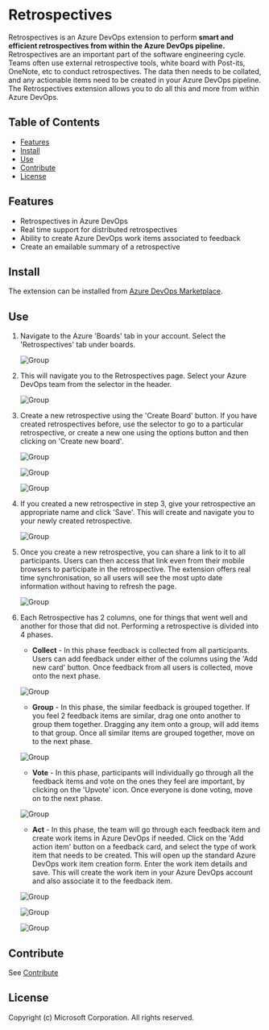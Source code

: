 # Retrospectives

Retrospectives is an Azure DevOps extension to perform **smart and efficient retrospectives from within the Azure DevOps pipeline.** Retrospectives are an important part of the software engineering cycle. Teams often use external retrospective tools, white board with Post-its, OneNote, etc to conduct retrospectives. The data then needs to be collated, and any actionable items need to be created in your Azure DevOps pipeline. The Retrospectives extension allows you to do all this and more from within Azure DevOps.

## Table of Contents

- [Features](#features)
- [Install](#install)
- [Use](#use)
- [Contribute](#contribute)
- [License](#license)

## Features

- Retrospectives in Azure DevOps
- Real time support for distributed retrospectives
- Ability to create Azure DevOps work items associated to feedback
- Create an emailable summary of a retrospective

## Install

The extension can be installed from [Azure DevOps Marketplace](https://marketplace.visualstudio.com/items?itemName=ms-devlabs.team-retrospectives).

## Use

1. Navigate to the Azure 'Boards' tab in your account. Select the 'Retrospectives' tab under boards.

   ![Group](Extension/src/Retrospective.Hub.Extension/images/usage/boardandretrospectivestab.png)

2. This will navigate you to the Retrospectives page. Select your Azure DevOps team from the selector in the header.

   ![Group](Extension/src/Retrospective.Hub.Extension/images/usage/teamselection.png)

3. Create a new retrospective using the 'Create Board' button. If you have created retrospectives before, use the selector to go to a particular retrospective, or create a new one using the options button and then clicking on 'Create new board'.

   ![Group](Extension/src/Retrospective.Hub.Extension/images/usage/createretrospective.png)

   ![Group](Extension/src/Retrospective.Hub.Extension/images/usage/createretrospective2.png)

   ![Group](Extension/src/Retrospective.Hub.Extension/images/usage/navigatetoretrospective.png)

4. If you created a new retrospective in step 3, give your retrospective an appropriate name and click 'Save'. This will create and navigate you to your newly created retrospective.

   ![Group](Extension/src/Retrospective.Hub.Extension/images/usage/createretrospectiveform.png)

5. Once you create a new retrospective, you can share a link to it to all participants. Users can then access that link even from their mobile browsers to participate in the retrospective. The extension offers real time synchronisation, so all users will see the most upto date information without having to refresh the page.

   ![Group](Extension/src/Retrospective.Hub.Extension/images/usage/boardlink.png)

6. Each Retrospective has 2 columns, one for things that went well and another for those that did not. Performing a retrospective is divided into 4 phases.

   - **Collect** - In this phase feedback is collected from all participants. Users can add feedback under either of the columns using the 'Add new card' button. Once feedback from all users is collected, move onto the next phase.

   ![Group](Extension/src/Retrospective.Hub.Extension/images/usage/createfeedback.png)

   - **Group** - In this phase, the similar feedback is grouped together. If you feel 2 feedback items are similar, drag one onto another to group them together. Dragging any item onto a group, will add items to that group. Once all similar items are grouped together, move on to the next phase.

   ![Group](Extension/src/Retrospective.Hub.Extension/images/usage/groupfeedback.png)

   - **Vote** - In this phase, participants will individually go through all the feedback items and vote on the ones they feel are important, by clicking on the 'Upvote' icon. Once everyone is done voting, move on to the next phase.

   ![Group](Extension/src/Retrospective.Hub.Extension/images/usage/votingphase.png)

   - **Act** - In this phase, the team will go through each feedback item and create work items in Azure DevOps if needed. Click on the 'Add action item' button on a feedback card, and select the type of work item that needs to be created. This will open up the standard Azure DevOps work item creation form. Enter the work item details and save. This will create the work item in your Azure DevOps account and also associate it to the feedback item.

   ![Group](Extension/src/Retrospective.Hub.Extension/images/usage/addactionitem.png)

   ![Group](Extension/src/Retrospective.Hub.Extension/images/usage/newbugform.png)

   ![Group](Extension/src/Retrospective.Hub.Extension/images/usage/addactionitemsaved.png)

## Contribute

See [Contribute](https://github.com/microsoft/vsts-extension-retrospectives/blob/master/Extension/CONTRIBUTING.md)

## License

Copyright (c) Microsoft Corporation. All rights reserved.
